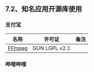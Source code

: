 ## 7.2、知名应用开源库使用


### 支付宝
名称|许可证|备注
:-:|:----:|:--:
[FFmpeg](https://github.com/FFmpeg/FFmpeg)|GUN LGPL v2.1|



### 哔哩哔哩